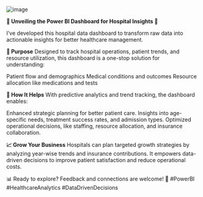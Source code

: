 ![image](https://github.com/user-attachments/assets/9b4029c5-0bfd-4a22-9ff9-41a03bd9a6ea)

**🚀 Unveiling the Power BI Dashboard for Hospital Insights 🏥**

I’ve developed this hospital data dashboard to transform raw data into actionable insights for better healthcare management.

**🌟 Purpose**
Designed to track hospital operations, patient trends, and resource utilization, this dashboard is a one-stop solution for understanding:

Patient flow and demographics
Medical conditions and outcomes
Resource allocation like medications and tests

**🔮 How It Helps**
With predictive analytics and trend tracking, the dashboard enables:

Enhanced strategic planning for better patient care.
Insights into age-specific needs, treatment success rates, and admission types.
Optimized operational decisions, like staffing, resource allocation, and insurance collaboration.

**📈 Grow Your Business**
Hospitals can plan targeted growth strategies by analyzing year-wise trends and insurance contributions. It empowers data-driven decisions to improve patient satisfaction and reduce operational costs.

📊 Ready to explore? Feedback and connections are welcome! 🙌
#PowerBI #HealthcareAnalytics #DataDrivenDecisions
